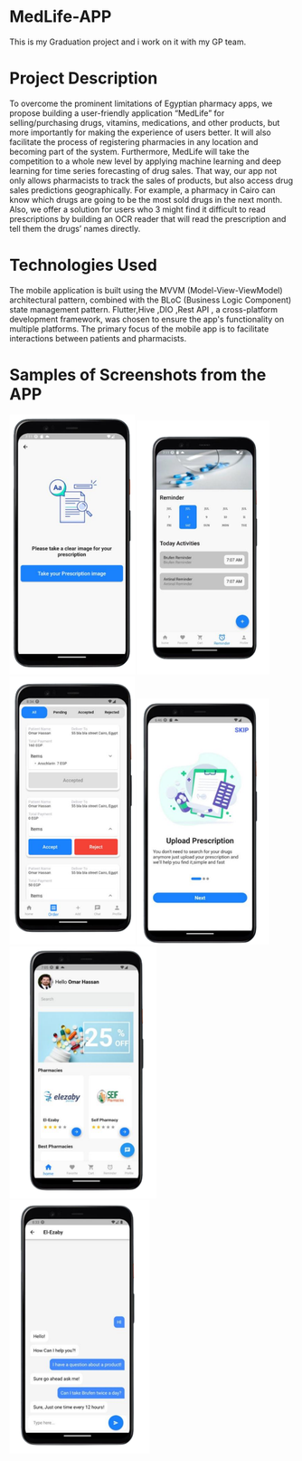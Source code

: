 # MedLife-APP
 This is my Graduation project and i work on it with my GP team.

 # Project Description
 To overcome the prominent limitations of Egyptian pharmacy apps, we propose building a
 user-friendly application “MedLife” for selling/purchasing drugs, vitamins, medications,
 and other products, but more importantly for making the experience of users better. It
 will also facilitate the process of registering pharmacies in any location and becoming
 part of the system. Furthermore, MedLife will take the competition to a whole new level by
 applying machine learning and deep learning for time series forecasting of drug sales.
 That way, our app not only allows pharmacists to track the sales of products, but also
 access drug sales predictions geographically. For example, a pharmacy in Cairo can know
 which drugs are going to be the most sold drugs in the next month. Also, we offer a
 solution for users who 3 might find it difficult to read prescriptions by building an OCR
 reader that will read the prescription and tell them the drugs’ names directly.

 # Technologies Used
  The mobile application is built using the MVVM (Model-View-ViewModel) architectural pattern, combined with the BLoC (Business Logic Component) state management pattern. Flutter,Hive ,DIO ,Rest API , a cross-platform development framework, was chosen to ensure the app's functionality on multiple platforms. The primary focus of the mobile app is to facilitate interactions between patients and pharmacists.

 # Samples of Screenshots from the APP
![alt text](https://github.com/BasmalaMostafa/MedLife-APP/blob/main/images/1.png?raw=true)
![alt text](https://github.com/BasmalaMostafa/MedLife-APP/blob/main/images/2.png?raw=true)
![alt text](https://github.com/BasmalaMostafa/MedLife-APP/blob/main/images/3.png?raw=true)
![alt text](https://github.com/BasmalaMostafa/MedLife-APP/blob/main/images/4.png?raw=true)
![alt text](https://github.com/BasmalaMostafa/MedLife-APP/blob/main/images/5.png?raw=true)
![alt text](https://github.com/BasmalaMostafa/MedLife-APP/blob/main/images/6.png?raw=true)

 

